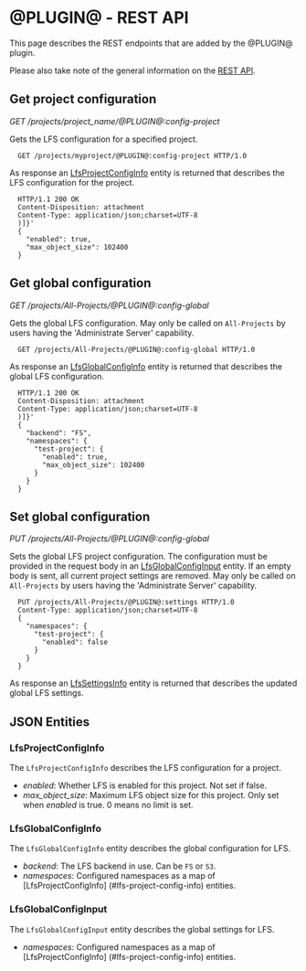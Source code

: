 # @PLUGIN@ -  REST API

This page describes the REST endpoints that are added by the @PLUGIN@ plugin.

Please also take note of the general information on the
[REST API](../../../Documentation/rest-api.html).

## Get project configuration

_GET /projects/project_name/@PLUGIN@:config-project_

Gets the LFS configuration for a specified project.

```
  GET /projects/myproject/@PLUGIN@:config-project HTTP/1.0
```

As response an [LfsProjectConfigInfo](#lfs-project-config-info) entity is
returned that describes the LFS configuration for the project.

```
  HTTP/1.1 200 OK
  Content-Disposition: attachment
  Content-Type: application/json;charset=UTF-8
  )]}'
  {
    "enabled": true,
    "max_object_size": 102400
  }
```


## Get global configuration

_GET /projects/All-Projects/@PLUGIN@:config-global_

Gets the global LFS configuration. May only be called on `All-Projects` by users
having the 'Administrate Server' capability.

```
  GET /projects/All-Projects/@PLUGIN@:config-global HTTP/1.0
```

As response an [LfsGlobalConfigInfo](#lfs-global-config-info) entity is returned
that describes the global LFS configuration.

```
  HTTP/1.1 200 OK
  Content-Disposition: attachment
  Content-Type: application/json;charset=UTF-8
  )]}'
  {
    "backend": "FS",
    "namespaces": {
      "test-project": {
        "enabled": true,
        "max_object_size": 102400
      }
    }
  }
```

## Set global configuration

_PUT /projects/All-Projects/@PLUGIN@:config-global_

Sets the global LFS project configuration. The configuration must be provided in
the request body in an [LfsGlobalConfigInput](#lfs-global-config-input) entity.
If an empty body is sent, all current project settings are removed. May only be
called on `All-Projects` by users having the 'Administrate Server' capability.

```
  PUT /projects/All-Projects/@PLUGIN@:settings HTTP/1.0
  Content-Type: application/json;charset=UTF-8
  {
    "namespaces": {
      "test-project": {
        "enabled": false
      }
    }
  }
```

As response an [LfsSettingsInfo](#lfs-settings-info) entity is returned that
describes the updated global LFS settings.


## JSON Entities

### <a id="lfs-project-config-info"></a>LfsProjectConfigInfo

The `LfsProjectConfigInfo` describes the LFS configuration for a project.

* _enabled_: Whether LFS is enabled for this project. Not set if false.
* _max_object_size_: Maximum LFS object size for this project. Only set when
_enabled_ is true. 0 means no limit is set.

### <a id="lfs-global-config-info"></a>LfsGlobalConfigInfo

The `LfsGlobalConfigInfo` entity describes the global configuration for LFS.

* _backend_: The LFS backend in use. Can be `FS` or `S3`.
* _namespaces_: Configured namespaces as a map of [LfsProjectConfigInfo]
(#lfs-project-config-info) entities.

### <a id="lfs-global-config-input"></a>LfsGlobalConfigInput

The `LfsGlobalConfigInput` entity describes the global settings for LFS.

* _namespaces_: Configured namespaces as a map of [LfsProjectConfigInfo]
(#lfs-project-config-info) entities.
